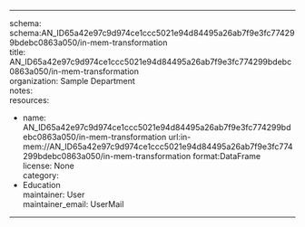 


---  
schema: schema:AN_ID65a42e97c9d974ce1ccc5021e94d84495a26ab7f9e3fc774299bdebc0863a050/in-mem-transformation  
title: AN_ID65a42e97c9d974ce1ccc5021e94d84495a26ab7f9e3fc774299bdebc0863a050/in-mem-transformation  
organization: Sample Department  
notes:   
resources:  
- name: AN_ID65a42e97c9d974ce1ccc5021e94d84495a26ab7f9e3fc774299bdebc0863a050/in-mem-transformation 
 url:in-mem://AN_ID65a42e97c9d974ce1ccc5021e94d84495a26ab7f9e3fc774299bdebc0863a050/in-mem-transformation 
 format:DataFrame  
license: None  
category:
 - Education  
maintainer: User  
maintainer_email: UserMail  
---